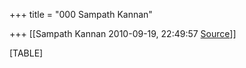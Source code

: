 +++
title = "000 Sampath Kannan"

+++
[[Sampath Kannan	2010-09-19, 22:49:57 [Source](https://groups.google.com/g/bvparishat/c/h05dSeAuCCo)]]



[TABLE]

  

